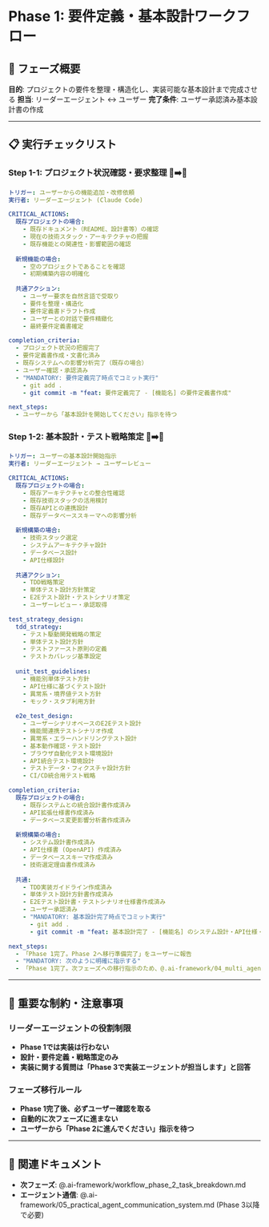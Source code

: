 # Phase 1: 要件定義・基本設計ワークフロー

## 🎯 フェーズ概要
**目的**: プロジェクトの要件を整理・構造化し、実装可能な基本設計まで完成させる
**担当**: リーダーエージェント ↔ ユーザー
**完了条件**: ユーザー承認済み基本設計書の作成

---

## 📋 実行チェックリスト

### **Step 1-1: プロジェクト状況確認・要求整理** 👤➡️🤖
```yaml
トリガー: ユーザーからの機能追加・改修依頼
実行者: リーダーエージェント (Claude Code)

CRITICAL_ACTIONS:
  既存プロジェクトの場合:
    - 既存ドキュメント（README、設計書等）の確認
    - 現在の技術スタック・アーキテクチャの把握
    - 既存機能との関連性・影響範囲の確認
  
  新規機能の場合:
    - 空のプロジェクトであることを確認
    - 初期構築内容の明確化
  
  共通アクション:
    - ユーザー要求を自然言語で受取り
    - 要件を整理・構造化
    - 要件定義書ドラフト作成
    - ユーザーとの対話で要件精緻化
    - 最終要件定義書確定

completion_criteria:
  - プロジェクト状況の把握完了
  - 要件定義書作成・文書化済み
  - 既存システムへの影響分析完了（既存の場合）
  - ユーザー確認・承認済み
  - "MANDATORY: 要件定義完了時点でコミット実行"
    - git add .
    - git commit -m "feat: 要件定義完了 - [機能名] の要件定義書作成"

next_steps:
  - ユーザーから「基本設計を開始してください」指示を待つ
```

### **Step 1-2: 基本設計・テスト戦略策定** 🤖➡️👤
```yaml
トリガー: ユーザーの基本設計開始指示
実行者: リーダーエージェント → ユーザーレビュー

CRITICAL_ACTIONS:
  既存プロジェクトの場合:
    - 既存アーキテクチャとの整合性確認
    - 既存技術スタックの活用検討
    - 既存APIとの連携設計
    - 既存データベーススキーマへの影響分析
  
  新規構築の場合:
    - 技術スタック選定
    - システムアーキテクチャ設計
    - データベース設計
    - API仕様設計
  
  共通アクション:
    - TDD戦略策定
    - 単体テスト設計方針策定
    - E2Eテスト設計・テストシナリオ策定
    - ユーザーレビュー・承認取得

test_strategy_design:
  tdd_strategy:
    - テスト駆動開発戦略の策定
    - 単体テスト設計方針
    - テストファースト原則の定義
    - テストカバレッジ基準設定
  
  unit_test_guidelines:
    - 機能別単体テスト方針
    - API仕様に基づくテスト設計
    - 異常系・境界値テスト方針
    - モック・スタブ利用方針
  
  e2e_test_design:
    - ユーザーシナリオベースのE2Eテスト設計
    - 機能間連携テストシナリオ作成
    - 異常系・エラーハンドリングテスト設計
    - 基本動作確認・テスト設計
    - ブラウザ自動化テスト環境設計
    - API統合テスト環境設計
    - テストデータ・フィクスチャ設計方針
    - CI/CD統合用テスト戦略

completion_criteria:
  既存プロジェクトの場合:
    - 既存システムとの統合設計書作成済み
    - API拡張仕様書作成済み
    - データベース変更影響分析書作成済み
  
  新規構築の場合:
    - システム設計書作成済み
    - API仕様書 (OpenAPI) 作成済み
    - データベーススキーマ作成済み
    - 技術選定理由書作成済み
  
  共通:
    - TDD実装ガイドライン作成済み
    - 単体テスト設計方針書作成済み
    - E2Eテスト設計書・テストシナリオ仕様書作成済み
    - ユーザー承認済み
    - "MANDATORY: 基本設計完了時点でコミット実行"
      - git add .
      - git commit -m "feat: 基本設計完了 - [機能名] のシステム設計・API仕様・テスト戦略策定完了"

next_steps:
  - 「Phase 1完了。Phase 2へ移行準備完了」をユーザーに報告
  - "MANDATORY: 次のように明確に指示する"
  - 「Phase 1完了。次フェーズへの移行指示のため、@.ai-framework/04_multi_agent_operational_workflow.md をリーダーエージェントに読み込ませてください。」
```

---

## 🎯 重要な制約・注意事項

### **リーダーエージェントの役割制限**
- **Phase 1では実装は行わない**
- **設計・要件定義・戦略策定のみ**
- **実装に関する質問は「Phase 3で実装エージェントが担当します」と回答**

### **フェーズ移行ルール**
- **Phase 1完了後、必ずユーザー確認を取る**
- **自動的に次フェーズに進まない**
- **ユーザーから「Phase 2に進んでください」指示を待つ**

---

## 🔗 関連ドキュメント
- **次フェーズ**: @.ai-framework/workflow_phase_2_task_breakdown.md
- **エージェント通信**: @.ai-framework/05_practical_agent_communication_system.md (Phase 3以降で必要) 